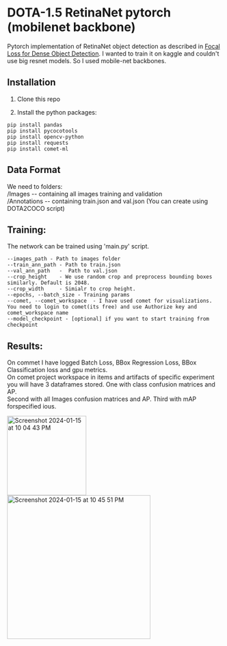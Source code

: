 # DOTA-1.5 RetinaNet pytorch (mobilenet backbone)

Pytorch  implementation of RetinaNet object detection as described in [Focal Loss for Dense Object Detection](https://arxiv.org/abs/1708.02002). I wanted to train it on kaggle
and couldn't use big resnet models. So I used mobile-net backbones. 

## Installation

1) Clone this repo

2) Install the python packages:
	
```
pip install pandas
pip install pycocotools
pip install opencv-python
pip install requests
pip install comet-ml

```
## Data Format
We need to folders:  
/Images -- containing all images training and validation   
/Annotations -- containing train.json and val.json (You can create using DOTA2COCO script)

## Training:
The network can be trained using 'main.py' script. 
```
--images_path - Path to images folder
--train_ann_path - Path to train.json
--val_ann_path   -  Path to val.json
--crop_height    - We use random crop and preprocess bounding boxes similarly. Default is 2048.
--crop_width     - Simialr to crop height.
--epochs, --batch_size - Training params
--comet, --comet_workspace  - I have used comet for visualizations. You need to login to comet(its free) and use Authorize key and comet_workspace name
--model_checkpoint - [optional] if you want to start training from checkpoint
```

## Results:
On commet I have logged Batch Loss, BBox Regression Loss, BBox Classification loss and gpu metrics.   
On comet project workspace in items and artifacts of specific experiment you will have 3 dataframes stored. One with class confusion matrices and AP.   
Second with all Images confusion matrices and AP.  Third with mAP forspecified ious. 
   
<img width="185" alt="Screenshot 2024-01-15 at 10 04 43 PM" src="https://github.com/shubo4/Aerial_obj_detection_DOTA/assets/90241581/4108d0fb-a453-422a-810f-22b3a1060080">  

<img width="335" alt="Screenshot 2024-01-15 at 10 45 51 PM" src="https://github.com/shubo4/Aerial_obj_detection_DOTA/assets/90241581/93678ea6-ffd0-4e05-a65d-7aa1995350e3">

